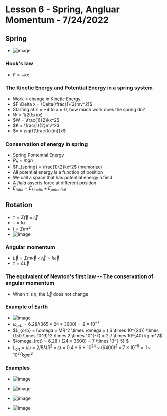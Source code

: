 # Lesson 6 - Spring, Angluar Momentum - 7/24/2022

## Spring
* ![image](https://user-images.githubusercontent.com/71202720/180651166-d5da4904-95db-4582-9fd8-6df9080ec255.png)
### Hook's law
* $F = -kx$
### The Kinetic Energy and Potential Energy in a spring system
* Work = change in Kinetic Energy
* $F \Delta x = \Delta(\frac{1}{2}mv^2)$
* Starting at $x=-4$ to $x=0$, how much work does the spring do?
* $W=1/2 (kx) (x)$
* $W = \frac{1}{2}kx^2$
* $K = \frac{1}{2}mv^2$
* $v = \sqrt{\frac{k}{m}}x$
### Conservation of energy in spring
* Spring Pontential Energy
* $P_{h} = mgh$
* $P_{spring} = \frac{1}{2}kx^2$  (memorize)
* All potential energy is a function of position
* We call a space that has potential energy a field
* A *field* asserts force at different position
* $E_{total} = E_{kinetic} + E_{potential}$

## Rotation
* $\tau=\Sigma{\vec{f} \times \vec{r}}$
* $\tau = I \alpha$
* $I = \Sigma {mr^2}$
* ![image](https://user-images.githubusercontent.com/71202720/180653988-40eed6e1-39d6-447e-ad75-a6fdd8646eed.png)

### Angular momentum
* $\vec{L} = \Sigma{m\vec{v} \times \vec{r}} = I\vec{\omega}$
* $\tau = \Delta \vec{L}$
### The equivalent of Newton's first law -- The conservation of angular momentum 
* When $\tau$ is `0`, the $\vec{L}$ does not change
### Example of Earth
* ![image](https://user-images.githubusercontent.com/71202720/180654275-eb082bc4-9a8b-44a1-983a-82a08a001bbe.png)
* $\omega_{orb} = 6.28 / (365 * 24 * 3600) = 2 \times 10^{-7}$
* $L_{orb} = I\omega = MR^2 \times \omega = ( 6 \times 10^{24}) \times (150 \times 10^9)^2 \times 2 \times 10^{-7} =  2.7 \times 10^{40) kg m^2$
* $\omega_{rot} = 6.28 / (24 * 3600) = 7 \times 10^{-5} $
* $L_{ort} = I\omega = 2/5 M R^2 \times \omega = 0.4 * 6 \times 10^{24} \times (6400)^2 \times 7 \times 10^{-5} = 1 \times 10^{27} kg m^2$

### Examples
* ![image](https://user-images.githubusercontent.com/71202720/180655186-eb8d35cd-49d4-44cf-a9f2-58f8ad940c1b.png)

* ![image](https://user-images.githubusercontent.com/71202720/180655344-eb64e57d-19e2-43d3-ba1c-ea3e8a81c43c.png)

* ![image](https://user-images.githubusercontent.com/71202720/180655541-a409a370-2152-4a7e-8a3d-9e09813c1b34.png)

* ![image](https://user-images.githubusercontent.com/71202720/180655726-fa8a0fbc-7b91-42d2-9d6a-1cfeaeba038a.png)
